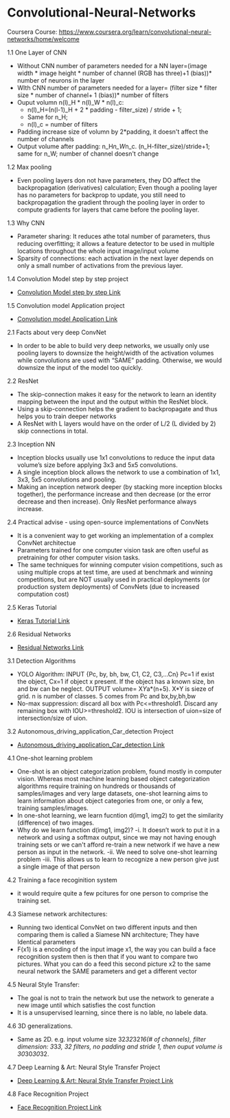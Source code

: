 # Convolutional-Neural-Networks
Coursera Course: https://www.coursera.org/learn/convolutional-neural-networks/home/welcome

1.1 One Layer of CNN
- Without CNN number of parameters needed for a NN layer=(image width * image height * number of channel (RGB has three)+1 (bias))* number of neurons in the layer
- WIth CNN number of parameters needed for a layer= (filter size * filter size * number of channel+ 1 (bias))* number of filters
- Ouput volumn n(l)_H * n(l)_W * n(l)_c: 
	- n(l)_H=(n(l-1)_H + 2 * padding - filter_size) / stride + 1; 
	- Same for n_H;  
	- n(l)_c = number of filters 
- Padding increase size of volumn by 2*padding, it doesn't affect the number of channels
- Output volume after padding: n_H*n_W*n_c. (n_H-filter_size)/stride+1; same for n_W; number of channel doesn't change

1.2 Max pooling
- Even pooling layers don not have parameters, they DO affect the backpropagation (derivatives) calculation; Even though a pooling layer has no parameters for backprop to update, you still need to backpropagation the gradient through the pooling layer in order to compute gradients for layers that came before the pooling layer.

1.3 Why CNN
- Parameter sharing: It reduces athe total number of parameters, thus reducing overfitting; it allows a feature detector to be used in multiple locations throughout the whole input image/input volume
- Sparsity of connections: each activation in the next layer depends on only a small number of activations from the previous layer.

1.4 Convolution Model step by step project
  - [Convolution Model step by step Link](Convolution_model_Step_by_Step_v2a.ipynb)

1.5 Convolution model Application project
 - [Convolution model Application Link](Convolution_model_Application_v1a.ipynb)

2.1 Facts about very deep ConvNet
 - In order to be able to build very deep networks, we usually only use pooling layers to downsize the height/width of the activation volumes while convolutions are used with “SAME” padding. Otherwise, we would downsize the input of the model too quickly.
 
 2.2 ResNet
 - The skip-connection makes it easy for the network to learn an identity mapping between the input and the output within the ResNet block.
 - Using a skip-connection helps the gradient to backpropagate and thus helps you to train deeper networks
 - A ResNet with L layers would have on the order of L/2 (L divided by 2) skip connections in total. 

 2.3 Inception NN
 - Inception blocks usually use 1x1 convolutions to reduce the input data volume’s size before applying 3x3 and 5x5 convolutions.
 - A single inception block allows the network to use a combination of 1x1, 3x3, 5x5 convolutions and pooling.
 - Making an inception network deeper (by stacking more inception blocks together), the performance increase and then decrease (or the error decrease and then increase). Only ResNet performance always increase.

 2.4 Practical advise - using open-source implementations of ConvNets
 - It is a convenient way to get working an implementation of a complex ConvNet architectue
 - Parameters trained for one computer vision task are often useful as pretraining for other computer vision tasks.
 - The same techniques for winning computer vision competitions, such as using multiple crops at test time, are used at benchmark and winning competitions, but are NOT usually used in practical deployments (or production system deployments) of ConvNets (due to increased computation cost)

2.5 Keras Tutorial
  - [Keras Tutorial Link](Keras_Tutorial_v2a.ipynb)

2.6 Residual Networks
 - [Residual Networks Link](Residual_Networks_v2a.ipynb)

3.1 Detection Algorithms
 - YOLO Algorithm: INPUT {Pc, by, bh, bw, C1, C2, C3,...Cn} Pc=1 if exist the object, Cx=1 if object x present. If the object has a known size, bn and bw can be neglect. OUTPUT volume= X*Y*a*(n+5). X*Y is sieze of grid. n is number of classes. 5 comes from Pc and bx,by,bh,bw
 - No-max suppression: discard all box with Pc<=threshold1. Discard any remaining box with IOU>=threshold2. IOU is intersection of uion=size of intersection/size of uion.
 
3.2 Autonomous_driving_application_Car_detection Project
- [Autonomous_driving_application_Car_detection Link](Autonomous_driving_application_Car_detection_v3a.ipynb)

4.1 One-shot learning problem

 - One-shot is an object categorization problem, found mostly in computer vision. Whereas most machine learning based object categorization algorithms require training on hundreds or thousands of samples/images and very large datasets, one-shot learning aims to learn information about object categories from one, or only a few, training samples/images.
 - In one-shot learning, we learn fucntion d(img1, img2) to get the similarity (difference) of two images. 
 - Why do we learn function d(img1, img2)?
			-i. It doesn’t work to put it in a network and using a softmax output, since we may not having enough training sets or we can't             afford re-train a new network if we have a new person as input in the network. 
			-ii. We need to solve one-shot learning problem
      -iii. This allows us to learn to recognize a new person give just a single image of that person
    
 4.2 Training a face recoginition system
  - it would require quite a few pcitures for one person to comprise the training set. 
  
 4.3 Siamese network architectures:
  - Running two identical ConvNet on two different inputs and then comparing them is called a Siamese NN architecture; They have Identical parameters
  - F(x1) is a encoding of the input image x1, the way you can build a face recognition system then is then that if you want to compare two pictures. What you can do a feed this second picture x2 to the same neural network the SAME parameters and get a different vector
  
 4.5 Neural Style Transfer: 
 - 	The goal is not to train the network but use the network to generate a new image until which satisfies the cost function
 -  It is a unsupervised learning, since there is no lable, no labele data.
 
4.6 3D generalizations.
  - Same as 2D. e.g. input volume size 32*32*32*16(# of channels), filter dimension: 3*3*3, 32 filters, no padding and stride 1, then ouput volume is 30*30*30*32.

4.7 Deep Learning & Art: Neural Style Transfer Project
 - [Deep Learning & Art: Neural Style Transfer Project Link](Art_Generation_with_Neural_Style_Transfer_v3a.ipynb)

4.8 Face Recognition Project
 - [Face Recognition Project Link](Face_Recognition_v3a.ipynb)
